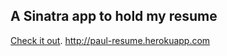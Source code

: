## A Sinatra app to hold my resume
[Check it out](http://paul-resume.herokuapp.com). http://paul-resume.herokuapp.com
